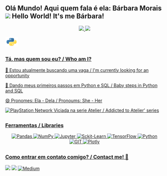 <h2>Olá Mundo! Aqui quem fala é ela: Bárbara Morais
<img src="https://raw.githubusercontent.com/iampavangandhi/iampavangandhi/master/gifs/Hi.gif" width="30px">
Hello World! It's me Bárbara!</h2>

<div align="center">
  <a href="https://github.com/Barbara-Morais">
  <img height="140em" src="https://github-readme-stats.vercel.app/api?username=Barbara-Morais&show_icons=true&theme=tokyonight&include_all_commits=true&count_private=true"/>
  <img height="140em" src="https://github-readme-stats.vercel.app/api/top-langs/?username=Barbara-Morais&layout=compact&theme=tokyonight"/>
</div>
 <div style="display: inline_block"><br>
  <img align="center" alt="Barbara-Python" height="30" width="40" src="https://raw.githubusercontent.com/devicons/devicon/master/icons/python/python-original.svg">
 </div>
  
  ##
  
  <h3>Tá, mas quem sou eu? / Who am I? </h3>
  🔭 Estou atualmente buscando uma vaga / I'm currently looking for an opportunity
  
  🌱 Dando meus primeiros passos em Python e SQL / Baby steps in Python and SQL
  
  😄 Pronomes: Ela - Dela / Pronoums: She - Her
  
  <p><img alt="PlayStation Network" src="https://img.shields.io/badge/PSN%20-%230070D1.svg?&style=for-the-badge&logo=Playstation&logoColor=white"/> Viciada na serie Atelier / Addicted to Atelier' series</p>
  
   ##
  
  <h3>Ferramentas / Libraries </h3>

<p align="center">
    
<img alt="Pandas" src="https://img.shields.io/badge/pandas%20-%23150458.svg?&style=for-the-badge&logo=pandas&logoColor=white" />
<img alt="NumPy" src="https://img.shields.io/badge/numpy%20-%23013243.svg?&style=for-the-badge&logo=numpy&logoColor=white" />
<img alt="Jupyter" src="https://img.shields.io/badge/Jupyter%20-%23F37626.svg?&style=for-the-badge&logo=Jupyter&logoColor=white" />
<img alt="Sckit-Learn" src="https://img.shields.io/badge/scikit_learn-F7931E?style=for-the-badge&logo=scikit-learn&logoColor=white" />
<img alt="TensorFlow" src="https://img.shields.io/badge/TensorFlow%20-%23FF6F00.svg?&style=for-the-badge&logo=TensorFlow&logoColor=white" />
<img alt="Python"src="https://img.shields.io/badge/Python-3776AB?style=for-the-badge&logo=python&logoColor=white"/>
<img alt="GIT"src="https://img.shields.io/badge/Git-F05032?style=for-the-badge&logo=git&logoColor=white">
<img alt="Plotly" src="https://img.shields.io/badge/Plotly-239120?style=for-the-badge&logo=plotly&logoColor=white"/>

  
</p>
  
  
   ##
<div> 
  <h3>Como entrar em contato comigo? / Contact me! 💬</h3>
  <a href = "mailto:barbara.morais@al.infnet.edu.br"><img src="https://img.shields.io/badge/-Gmail-%23333?style=for-the-badge&logo=gmail&logoColor=white" target="_blank"></a>
  <a href="https://www.linkedin.com/in/moraisbarbara/" target="_blank"><img src="https://img.shields.io/badge/-LinkedIn-%230077B5?style=for-the-badge&logo=linkedin&logoColor=white" target="_blank"></a>
  <a href="https://medium.com/@barbara.morais"><img alt="Medium" src="https://img.shields.io/badge/Medium%20-%23000000.svg?&style=for-the-badge&logo=Medium&logoColor=white"/>
 </div>
  
  ##
